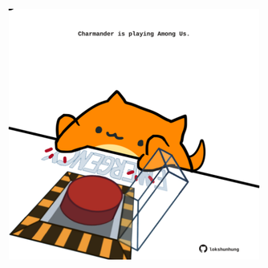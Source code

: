 <!-- built at 02/11/2021, 12:01:01 UTC -->
<p align="center">
  <img width="500" height="500" src="./ReadmeImage.svg">
</p>
